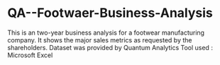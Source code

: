 # QA--Footwaer-Business-Analysis
This is an two-year business analysis for a footwear manufacturing company. It shows the major sales metrics as requested by the shareholders.
Dataset was provided by Quantum Analytics
Tool used : Microsoft Excel

